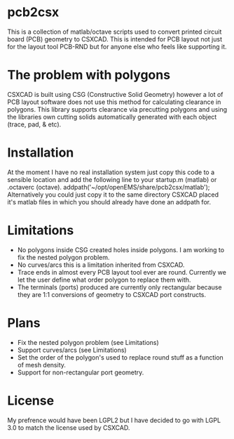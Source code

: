 # pcb2csx
This is a collection of matlab/octave scripts used to convert printed circuit board (PCB) geometry to CSXCAD. This is intended for PCB layout not just for the layout tool PCB-RND but for anyone else who feels like supporting it. 

# The problem with polygons
CSXCAD is built using CSG (Constructive Solid Geometry) however a lot of PCB layout software does not use this method for calculating clearance in polygons. This library supports clearance via precutting polygons and using the libraries own cutting solids automatically generated with each object (trace, pad, & etc).

# Installation
At the moment I have no real installation system just copy this code to a sensible location and add the following line to your startup.m (matlab) or .octaverc (octave).
addpath('~/opt/openEMS/share/pcb2csx/matlab');
Alternatively you could just copy it to the same directory CSXCAD placed it's matlab files in which you should already have done an addpath for.

# Limitations

* No polygons inside CSG created holes inside polygons. I am working to fix the nested polygon problem.
* No curves/arcs this is a limitation inherited from CSXCAD.
* Trace ends in almost every PCB layout tool ever are round. Currently we let the user define what order polygon to replace them with.
* The terminals (ports) produced are currently only rectangular because they are 1:1 conversions of geometry to CSXCAD port constructs.

# Plans

* Fix the nested polygon problem (see Limitations)
* Support curves/arcs (see Limitations)
* Set the order of the polygon's used to replace round stuff as a function of mesh density.
* Support for non-rectangular port geometry.

# License
My prefrence would have been LGPL2 but I have decided to go with LGPL 3.0 to match the license used by CSXCAD.



